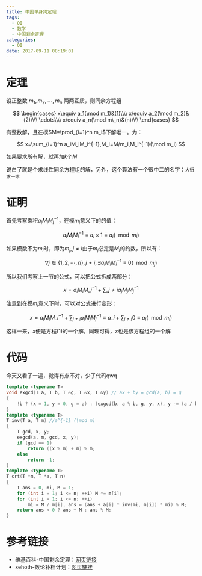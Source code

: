 ```yaml
---
title: 中国单身狗定理
tags:
  - OI
  - 数学
  - 中国剩余定理
categories:
  - OI
date: 2017-09-11 08:19:01
---
```


# 定理

设正整数 $m_1,m_2,⋯,m_n$ 两两互质，则同余方程组

$$
\begin{cases}
x\equiv a_1(\mod m_1)&(1)\\\\
x\equiv a_2(\mod m_2)&(2)\\\\
\cdots\\\\
x\equiv a_n(\mod m\_n)&(n)\\\\
\end{cases}
$$
<!--more-->
有整数解，且在模$M=\prod_{i=1}^n m_i$下解唯一。为：

$$
x=\sum_{i=1}^n a_iM_iM_i^{-1},M_i=M/m_i,M_i^{-1}(\mod m_i)
$$

如果要求所有解，就再加$k$个$M$

说白了就是个求线性同余方程组的解，另外，这个算法有一个很中二的名字：`大衍求一术`

# 证明

首先考察乘积$a_iM_iM_i^{-1}$，在模$m_i$意义下的的值：

$$
a_iM_iM_i^{-1}\equiv a_i\times1\equiv a_i(\mod m_i)
$$

如果模数不为$m_i$时，即为$m_j,j\not=i$由于$m_j$必定是$M_i$的约数，所以有：

$$
\forall j\in\{1,2,\cdots ,n\},j\not=i,
\exists a_iM_iM_i^{-1}\equiv 0(\mod m_j)
$$

所以我们考察上一节的公式，可以把公式拆成两部分：

$$
x=a_iM_iM\_i^{-1}+\sum\_{j\not=i}a_jM_jM_j^{-1}
$$

注意到在模$m_i$意义下时，可以对公式进行变形：

$$
x=a_iM_iM\_i^{-1}+\sum_{j\not=i}a_jM_jM_j^{-1}\equiv a\_i+\sum_{j\not=i}0\equiv a_i(\mod m_i)
$$

这样一来，$x$便是方程$(1)$的一个解，同理可得，$x$也是该方程组的一个解
# 代码

今天又看了一遍，觉得有点不对，少了代码qwq

``` cpp
template <typename T>
void exgcd(T a, T b, T &g, T &x, T &y) // ax + by = gcd(a, b) = g
{
    !b ? (x = 1, y = 0, g = a) : (exgcd(b, a % b, g, y, x), y -= (a / b) * x);
}
template <typename T>
T inv(T a, T m) //a^{-1} (\mod m)
{
    T gcd, x, y;
    exgcd(a, m, gcd, x, y);
    if (gcd == 1)
        return ((x % m) + m) % m;
    else 
        return -1;
}
template <typename T>
T crt(T *m, T *a, T n)
{
    T ans = 0, mi, M = 1;
    for (int i = 1; i <= n; ++i) M *= m[i];
    for (int i = 1; i <= n; ++i)
        mi = M / m[i], ans = (ans + a[i] * inv(mi, m[i]) * mi) % M;
    return ans < 0 ? ans + M : ans % M;
}

```

# 参考链接

- 维基百科-中国剩余定理：[网页链接](https://zh.wikipedia.org/wiki/%E4%B8%AD%E5%9B%BD%E5%89%A9%E4%BD%99%E5%AE%9A%E7%90%86)
- xehoth-数论补档计划：[网页链接](https://blog.xehoth.cc/DurationPlan-NumberTheory/#中国剩余定理)

